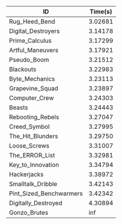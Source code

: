 |ID|Time(s)|
|-|-|
|Rug_Heed_Bend|3.02681|
|Digital_Destroyers|3.14178|
|Prime_Calculus|3.17299|
|Artful_Maneuvers|3.17921|
|Pseudo_Boom|3.21512|
|Blackouts|3.22983|
|Byte_Mechanics|3.23113|
|Grapevine_Squad|3.23897|
|Computer_Crew|3.24303|
|Beasts|3.24443|
|Rebooting_Rebels|3.27047|
|Creed_Symbol|3.27995|
|The_Hit_Blunders|3.29750|
|Loose_Screws|3.31007|
|The_ERROR_List|3.32981|
|Key_to_Innovation|3.34794|
|Hackerjacks|3.38972|
|Smalltalk_Dribble|3.42143|
|Pint_Sized_Benchwarmers|3.42342|
|Digitally_Destroyed|4.30894|
|Gonzo_Brutes|inf|
